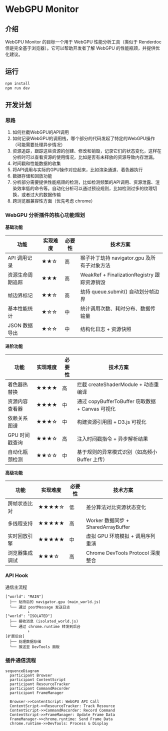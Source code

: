 # WebGPU Monitor

## 介绍

WebGPU Monitor 的目标一个用于 WebGPU 性能分析工具（类似于 Renderdoc 但是完全基于浏览器）。它可以帮助开发者了解 WebGPU 的性能瓶颈，并提供优化建议。

## 运行

```sh
npm install
npm run dev
```

## 开发计划

### 思路

1. 如何拦截WebGPU的API调用
2. 如何记录WebGPU的调用栈，哪个部分的代码发起了特定的WebGPU操作（可能需要处理异步情况）
3. 资源追踪，跟踪这些资源的创建、修改和销毁，记录它们的状态变化，这样在分析时可以查看资源的使用情况，比如是否有未释放的资源导致内存泄漏。
4. 时间戳和性能数据的收集
5. 将API调用与实际的GPU操作对应起来，比如渲染通道、着色器执行
6. 数据存储和回放功能
7. 分析部分需要提供性能瓶颈的检测，比如检测频繁的API调用、资源泄露、渲染效率低的命令等。自动化分析可以通过预设规则，比如检测过多的纹理切换，或者过大的数据传输
8. 跨浏览器兼容性方面（优先考虑 chrome）


### WebGPU 分析插件的核心功能规划

**基础功能**

|功能|实现难度|必要性|技术方案|
|----|----|----|----|
|API 调用记录|★★☆|高|猴子补丁劫持 navigator.gpu 及所有子对象方法|
|资源生命周期追踪|★★★|高|WeakRef + FinalizationRegistry 跟踪资源销毁|
|帧边界标记|★★☆|高|劫持 queue.submit() 自动划分帧边界|
|基本性能统计|★☆☆|中|统计调用次数、耗时分布、数据传输量|
|JSON 数据导出|★☆☆|中|结构化日志 + 资源快照|

**进阶功能**

|功能|实现难度|必要性|技术方案|
|----|----|----|----|
|着色器热替换|★★★★|高|拦截 createShaderModule + 动态重编译|
|资源内容查看器|★★★★|中|通过 copyBufferToBuffer 窃取数据 + Canvas 可视化|
|依赖关系图谱|★★★☆|中|构建资源引用图 + D3.js 可视化|
|GPU 时间戳查询|★★★☆|高|注入时间戳指令 + 异步解析结果|
|自动化瓶颈检测|★★☆☆|中|基于规则的异常模式识别（如高频小 Buffer 上传）|

**高级功能**

|功能|实现难度|必要性|技术方案|
|----|----|----|----|
|跨帧状态比对|★★★★☆|低|差分算法对比资源状态变化|
|多线程支持|★★★★★|高|Worker 数据同步 + SharedArrayBuffer|
|实时回放引擎|★★★★★|中|虚拟 GPU 环境模拟 + 调用序列重演|
|浏览器集成调试|★★★☆|高|Chrome DevTools Protocol 深度整合|


### API Hook

通信主流程

```
["world": "MAIN"]
  ├── 劫持后的 navigator.gpu (main_world.js)
  └── 通过 postMessage 发送日志
          ↓
["world": "ISOLATED"] 
  ├── 接收消息 (isolated_world.js)
  └── 通过 chrome.runtime 转发到后台
          ↓
[扩展后台] 
  ├── 处理数据存储
  └── 推送至 DevTools 面板

```


### 插件通信流程

```mermaid
sequenceDiagram
  participant Browser
  participant ContentScript
  participant ResourceTracker
  participant CommandRecorder
  participant FrameManager
  
  Browser->>ContentScript: WebGPU API Call
  ContentScript->>ResourceTracker: Track Resource
  ContentScript->>CommandRecorder: Record Command
  ContentScript->>FrameManager: Update Frame Data
  FrameManager->>chrome.runtime: Send Frame Data
  chrome.runtime->>DevTools: Process & Display
```